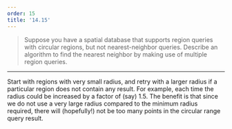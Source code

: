 ```yaml
---
order: 15
title: '14.15'
---
```

> Suppose you have a spatial database that supports region queries with circular 
> regions, but not nearest-neighbor queries. Describe an algorithm to find the 
> nearest neighbor by making use of multiple region queries. 

--------------------------------

Start with regions with very small radius, and retry with a larger radius if a particular 
region does not contain any result. For example, each time the radius could be increased by 
a factor of (say) 1.5. The benefit is that since we do not use a very large radius 
compared to the minimum radius required, there will (hopefully!) not be too many points
in the circular range query result. 